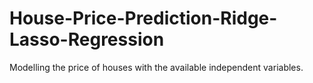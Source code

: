 # House-Price-Prediction-Ridge-Lasso-Regression
Modelling the price of houses with the available independent variables.
